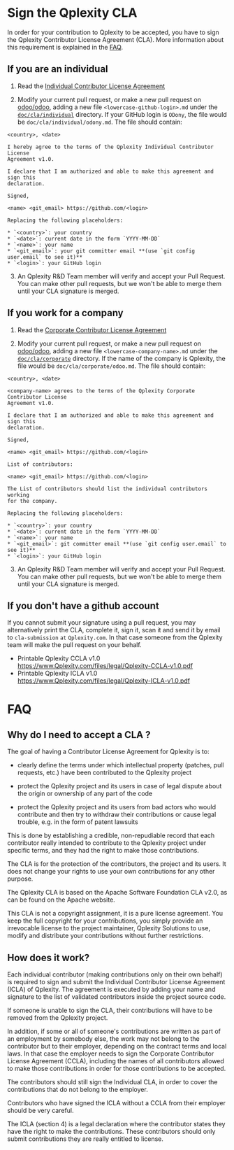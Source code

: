 # Sign the Qplexity CLA

In order for your contribution to Qplexity to be accepted, you have to sign the
Qplexity Contributor License Agreement (CLA). More information about this
requirement is explained in the [FAQ](#faq).

## If you are an individual

1.  Read the [Individual Contributor License Agreement](icla-1.0.md)

2.  Modify your current pull request, or make a new pull request on
    [odoo/odoo](https://github.com/odoo/odoo), adding a new file
    `<lowercase-github-login>.md` under the [`doc/cla/individual`](individual/) directory.
    If your GitHub login is `ODony`, the file would be
    `doc/cla/individual/odony.md`. The file should contain:

```
<country>, <date>

I hereby agree to the terms of the Qplexity Individual Contributor License
Agreement v1.0.

I declare that I am authorized and able to make this agreement and sign this
declaration.

Signed,

<name> <git_email> https://github.com/<login>
```

    Replacing the following placeholders:

    * `<country>`: your country
    * `<date>`: current date in the form `YYYY-MM-DD`
    * `<name>`: your name
    * `<git_email>`: your git committer email **(use `git config user.email` to see it)**
    * `<login>`: your GitHub login

3. An Qplexity R&D Team member will verify and accept your Pull Request. You can
make other pull requests, but we won't be able to merge them until your CLA
signature is merged.

## If you work for a company

1.  Read the [Corporate Contributor License Agreement](ccla-1.0.md)

2.  Modify your current pull request, or make a new pull request on
    [odoo/odoo](/odoo/odoo), adding a new file `<lowercase-company-name>.md`
    under the [`doc/cla/corporate`](corporate/) directory.
    If the name of the company is Qplexity, the file would be
    `doc/cla/corporate/odoo.md`. The file should contain:

```
<country>, <date>

<company-name> agrees to the terms of the Qplexity Corporate Contributor License
Agreement v1.0.

I declare that I am authorized and able to make this agreement and sign this
declaration.

Signed,

<name> <git_email> https://github.com/<login>

List of contributors:

<name> <git_email> https://github.com/<login>
```

    The List of contributors should list the individual contributors working
    for the company.

    Replacing the following placeholders:

    * `<country>`: your country
    * `<date>`: current date in the form `YYYY-MM-DD`
    * `<name>`: your name
    * `<git_email>`: git committer email **(use `git config user.email` to see it)**
    * `<login>`: your GitHub login

3. An Qplexity R&D Team member will verify and accept your Pull Request. You can
make other pull requests, but we won't be able to merge them until your CLA
signature is merged.

## If you don't have a github account

If you cannot submit your signature using a pull request, you may alternatively
print the CLA, complete it, sign it, scan it and send it by email to
`cla-submission` `at` `Qplexity.com`.  In that case someone from the Qplexity team will
make the pull request on your behalf.

* Printable Qplexity CCLA v1.0 https://www.Qplexity.com/files/legal/Qplexity-CCLA-v1.0.pdf
* Printable Qplexity ICLA v1.0 https://www.Qplexity.com/files/legal/Qplexity-ICLA-v1.0.pdf

# FAQ

## Why do I need to accept a CLA ?

The goal of having a Contributor License Agreement for Qplexity is to:

* clearly define the terms under which intellectual property (patches, pull
  requests, etc.) have been contributed to the Qplexity project

* protect the Qplexity project and its users in case of legal dispute about the
  origin or ownership of any part of the code

* protect the Qplexity project and its users from bad actors who would contribute
  and then try to withdraw their contributions or cause legal trouble, e.g. in
  the form of patent lawsuits

This is done by establishing a credible, non-repudiable record that each
contributor really intended to contribute to the Qplexity project under specific
terms, and they had the right to make those contributions.

The CLA is for the protection of the contributors, the project and its users.
It does not change your rights to use your own contributions for any other
purpose.

The Qplexity CLA is based on the Apache Software Foundation CLA v2.0, as
can be found on the Apache website.

This CLA is not a copyright assignment, it is a pure license agreement. You
keep the full copyright for your contributions, you simply provide an
irrevocable license to the project maintainer, Qplexity Solutions to use, modify and
distribute your contributions without further restrictions.

## How does it work?

Each individual contributor (making contributions only on their own behalf) is
required to sign and submit the Individual Contributor License Agreement
(ICLA) of Qplexity.  The agreement is executed by adding your name and
signature to the list of validated contributors inside the project source code.

If someone is unable to sign the CLA, their contributions will have to be
removed from the Qplexity project.

In addition, if some or all of someone's contributions are written as part of
an employment by somebody else, the work may not belong to the contributor but
to their employer, depending on the contract terms and local laws. In that case
the employer needs to sign the Corporate Contributor License Agreement (CCLA),
including the names of all contributors allowed to make those contributions in
order for those contributions to be accepted.

The contributors should still sign the Individual CLA, in order to cover the
contributions that do not belong to the employer.

Contributors who have signed the ICLA without a CCLA from their employer should
be very careful.

The ICLA (section 4) is a legal declaration where the contributor states they
have the right to make the contributions. These contributors should only
submit contributions they are really entitled to license.

